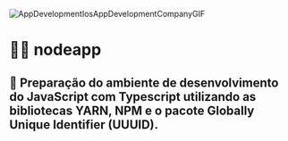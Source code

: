 ![AppDevelopmentIosAppDevelopmentCompanyGIF](https://github.com/Myloveken/nodeapp/assets/98883069/ab1ed112-dace-4ac1-add8-b66a45bdbd7e)

# 👩‍💻 nodeapp

## 📑 Preparação do ambiente de desenvolvimento do JavaScript com Typescript utilizando as bibliotecas YARN, NPM e o pacote Globally Unique Identifier (UUUID).

